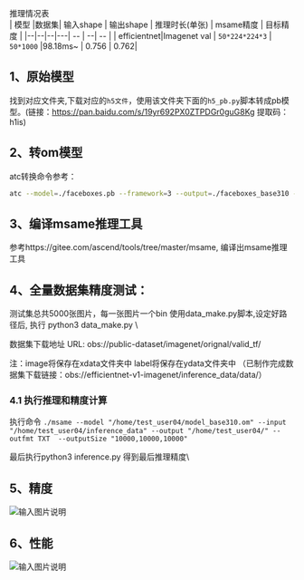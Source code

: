 推理情况表   
| 模型 |数据集| 输入shape | 输出shape | 推理时长(单张) | msame精度 | 目标精度 |
|--|--|--|---| -- | --| -- |
| efficientnet|Imagenet val  | `50*224*224*3` | `50*1000`  |98.18ms~ | 0.756 | 0.762| 

## 1、原始模型
找到对应文件夹,下载对应的`h5文件`，使用该文件夹下面的`h5_pb.py`脚本转成pb模型。(链接：https://pan.baidu.com/s/19yr692PX0ZTPDGr0guG8Kg 
提取码：h1is)

## 2、转om模型

atc转换命令参考：

```sh
atc --model=./faceboxes.pb --framework=3 --output=./faceboxes_base310 --soc_version=Ascend310         --input_shape="image_tensor:1,1024,1024,3"         --log=info          --out_nodes="nms/map/TensorArrayStack/TensorArrayGatherV3:0;nms/map/TensorArrayStack_1/TensorArrayGatherV3:0;nms/map/TensorArrayStack_2/TensorArrayGatherV3:0"
```

## 3、编译msame推理工具
参考https://gitee.com/ascend/tools/tree/master/msame, 编译出msame推理工具


## 4、全量数据集精度测试：

测试集总共5000张图片，每一张图片一个bin
使用data_make.py脚本,设定好路径后,
执行 python3 data_make.py \

数据集下载地址
URL:
obs://public-dataset/imagenet/orignal/valid_tf/

注：image将保存在xdata文件夹中 label将保存在ydata文件夹中
（已制作完成数据集下载链接：obs://efficientnet-v1-imagenet/inference_data/data/）

### 4.1 执行推理和精度计算

  
执行命令 `./msame --model "/home/test_user04/model_base310.om" --input "/home/test_user04/inference_data" --output "/home/test_user04/" --outfmt TXT  --outputSize "10000,10000,10000"
`

最后执行python3  inference.py 
得到最后推理精度\

## 5、精度

![输入图片说明](https://images.gitee.com/uploads/images/2021/0918/115655_f1c59afb_8376014.png "acc.PNG")

## 6、性能

![输入图片说明](https://images.gitee.com/uploads/images/2021/0918/115706_10dd82b7_8376014.png "时间.PNG")